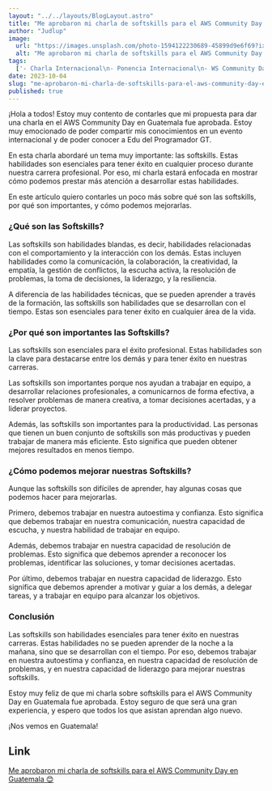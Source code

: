 ```yaml
---
layout: "../../layouts/BlogLayout.astro"
title: "Me aprobaron mi charla de softskills para el AWS Community Day en Guatemala 😊"
author: "Judlup"
image:
  url: "https://images.unsplash.com/photo-1594122230689-45899d9e6f69?ixlib=rb-4.0.3&ixid=M3wxMjA3fDB8MHxwaG90by1wYWdlfHx8fGVufDB8fHx8fA%3D%3D&auto=format&fit=crop&w=3540&q=80"
  alt: "Me aprobaron mi charla de softskills para el AWS Community Day en Guatemala 😊"
tags:
  ['- Charla Internacional\n- Ponencia Internacional\n- WS Community Day Guatemala\n- Soft Skill\n- Programador GT\n- Carrera Profesional\n- Proceso\n- Festivos']
date: 2023-10-04
slug: "me-aprobaron-mi-charla-de-softskills-para-el-aws-community-day-en-guatemala"
published: true
---
```


¡Hola a todos! Estoy muy contento de contarles que mi propuesta para dar una charla en el AWS Community Day en Guatemala fue aprobada. Estoy muy emocionado de poder compartir mis conocimientos en un evento internacional y de poder conocer a Edu del Programador GT.

En esta charla abordaré un tema muy importante: las softskills. Estas habilidades son esenciales para tener éxito en cualquier proceso durante nuestra carrera profesional. Por eso, mi charla estará enfocada en mostrar cómo podemos prestar más atención a desarrollar estas habilidades. 

En este artículo quiero contarles un poco más sobre qué son las softskills, por qué son importantes, y cómo podemos mejorarlas. 

### ¿Qué son las Softskills? 

Las softskills son habilidades blandas, es decir, habilidades relacionadas con el comportamiento y la interacción con los demás. Estas incluyen habilidades como la comunicación, la colaboración, la creatividad, la empatía, la gestión de conflictos, la escucha activa, la resolución de problemas, la toma de decisiones, la liderazgo, y la resiliencia. 

A diferencia de las habilidades técnicas, que se pueden aprender a través de la formación, las softskills son habilidades que se desarrollan con el tiempo. Estas son esenciales para tener éxito en cualquier área de la vida. 

### ¿Por qué son importantes las Softskills? 

Las softskills son esenciales para el éxito profesional. Estas habilidades son la clave para destacarse entre los demás y para tener éxito en nuestras carreras. 

Las softskills son importantes porque nos ayudan a trabajar en equipo, a desarrollar relaciones profesionales, a comunicarnos de forma efectiva, a resolver problemas de manera creativa, a tomar decisiones acertadas, y a liderar proyectos. 

Además, las softskills son importantes para la productividad. Las personas que tienen un buen conjunto de softskills son más productivas y pueden trabajar de manera más eficiente. Esto significa que pueden obtener mejores resultados en menos tiempo. 

### ¿Cómo podemos mejorar nuestras Softskills? 

Aunque las softskills son difíciles de aprender, hay algunas cosas que podemos hacer para mejorarlas. 

Primero, debemos trabajar en nuestra autoestima y confianza. Esto significa que debemos trabajar en nuestra comunicación, nuestra capacidad de escucha, y nuestra habilidad de trabajar en equipo. 

Además, debemos trabajar en nuestra capacidad de resolución de problemas. Esto significa que debemos aprender a reconocer los problemas, identificar las soluciones, y tomar decisiones acertadas. 

Por último, debemos trabajar en nuestra capacidad de liderazgo. Esto significa que debemos aprender a motivar y guiar a los demás, a delegar tareas, y a trabajar en equipo para alcanzar los objetivos. 

### Conclusión

Las softskills son habilidades esenciales para tener éxito en nuestras carreras. Estas habilidades no se pueden aprender de la noche a la mañana, sino que se desarrollan con el tiempo. Por eso, debemos trabajar en nuestra autoestima y confianza, en nuestra capacidad de resolución de problemas, y en nuestra capacidad de liderazgo para mejorar nuestras softskills. 

Estoy muy feliz de que mi charla sobre softskills para el AWS Community Day en Guatemala fue aprobada. Estoy seguro de que será una gran experiencia, y espero que todos los que asistan aprendan algo nuevo. 

¡Nos vemos en Guatemala!

## Link

[Me aprobaron mi charla de softskills para el AWS Community Day en Guatemala 😊](https://www.youtube.com/shorts/SqCzwEXrALU)